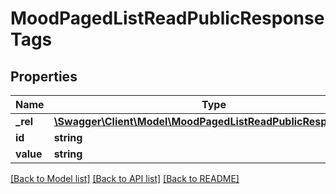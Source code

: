 # MoodPagedListReadPublicResponseTags

## Properties
Name | Type | Description | Notes
------------ | ------------- | ------------- | -------------
**_rel** | [**\Swagger\Client\Model\MoodPagedListReadPublicResponseRel[]**](MoodPagedListReadPublicResponseRel.md) |  | [optional] 
**id** | **string** |  | [optional] 
**value** | **string** |  | [optional] 

[[Back to Model list]](../README.md#documentation-for-models) [[Back to API list]](../README.md#documentation-for-api-endpoints) [[Back to README]](../README.md)


